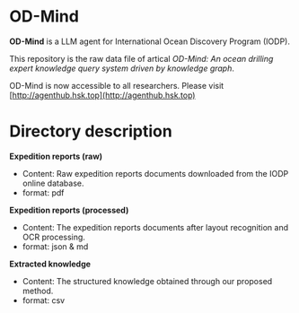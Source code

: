 # OD-Mind

**OD-Mind** is a LLM agent for International Ocean Discovery Program (IODP).

This repository is the raw data file of artical *OD-Mind: An ocean drilling expert knowledge query system driven by knowledge graph*.

OD-Mind is now accessible to all researchers. Please visit [http://agenthub.hsk.top](http://agenthub.hsk.top)



# Directory description

**Expedition reports (raw)**
* Content: Raw expedition reports documents downloaded from the IODP online database. 
* format: pdf


**Expedition reports (processed)**
* Content: The expedition reports documents after layout recognition and OCR processing.
* format: json & md

**Extracted knowledge**
* Content: The structured knowledge obtained through our proposed method.
* format: csv